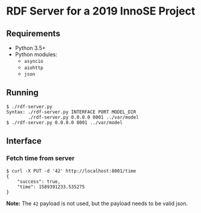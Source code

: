 # RDF Server for a 2019 InnoSE Project

## Requirements

- Python 3.5+
- Python modules:
  - `asyncio`
  - `aiohttp`
  - `json`

## Running

```shell
$ ./rdf-server.py
Syntax: ./rdf-server.py INTERFACE PORT MODEL_DIR
        ./rdf-server.py 0.0.0.0 8001 ../var/model
$ ./rdf-server.py 0.0.0.0 8001 ../var/model
```

## Interface

### Fetch time from server

```shell
$ curl -X PUT -d '42' http://localhost:8001/time
{
    "success": true,
    "time": 1589391233.535275
}
```

**Note:** The `42` payload is not used, but the payload needs to be valid json.

